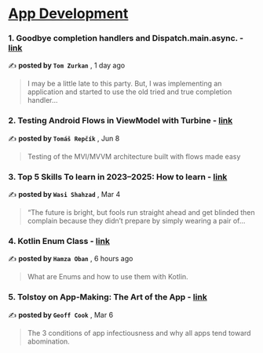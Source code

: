 
<h1><a href=https://medium.com/tag/mobile-app-development/recommended target="_blank" rel="noopener noreferrer">App Development</a></h1>
<h3>1. Goodbye completion handlers and Dispatch.main.async. - <a href=https://medium.com/@tomzurkan?source=tag_recommended_feed---------0-84----------mobile_app_development----------89b234c8_9a3d_4f80_8d1e_55d1039f326f------- target="_blank" rel="noopener noreferrer">link</a></h3>

✍️ **posted by `Tom Zurkan`** <date> , 1 day ago</date>

<blockquote>I may be a little late to this party. But, I was implementing an application and started to use the old tried and true completion handler…</blockquote>

<h3>2. Testing Android Flows in ViewModel with Turbine - <a href=https://medium.com/@tomas-repcik?source=tag_recommended_feed---------1-107----------mobile_app_development----------89b234c8_9a3d_4f80_8d1e_55d1039f326f------- target="_blank" rel="noopener noreferrer">link</a></h3>

✍️ **posted by `Tomáš Repčík`** <date> , Jun 8</date>

<blockquote>Testing of the MVI/MVVM architecture built with flows made easy</blockquote>

<h3>3. Top 5 Skills To learn in 2023–2025: How to learn - <a href=https://medium.com/@wasishahzad?source=tag_recommended_feed---------2-85----------mobile_app_development----------89b234c8_9a3d_4f80_8d1e_55d1039f326f------- target="_blank" rel="noopener noreferrer">link</a></h3>

✍️ **posted by `Wasi Shahzad`** <date> , Mar 4</date>

<blockquote>“The future is bright, but fools run straight ahead and get blinded then complain because they didn’t prepare by simply wearing a pair of…</blockquote>

<h3>4. Kotlin Enum Class - <a href=https://medium.com/@HamzaObann?source=tag_recommended_feed---------3-84----------mobile_app_development----------89b234c8_9a3d_4f80_8d1e_55d1039f326f------- target="_blank" rel="noopener noreferrer">link</a></h3>

✍️ **posted by `Hamza Oban`** <date> , 6 hours ago</date>

<blockquote>What are Enums and how to use them with Kotlin.</blockquote>

<h3>5. Tolstoy on App-Making: The Art of the App - <a href=https://medium.com/@geoff.cook?source=tag_recommended_feed---------4-107----------mobile_app_development----------89b234c8_9a3d_4f80_8d1e_55d1039f326f------- target="_blank" rel="noopener noreferrer">link</a></h3>

✍️ **posted by `Geoff Cook`** <date> , Mar 6</date>

<blockquote>The 3 conditions of app infectiousness and why all apps tend toward abomination.</blockquote>

